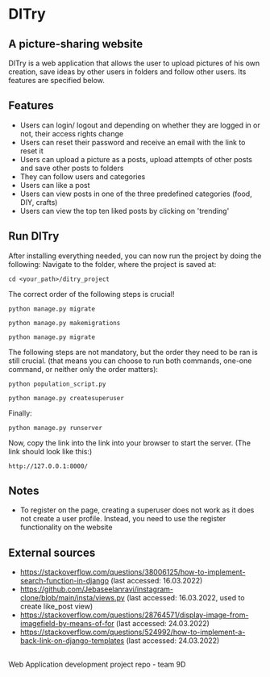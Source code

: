 # DITry
## A picture-sharing website

DITry is a web application that allows the user to upload pictures of his own creation, save ideas by other users in folders and follow other users. Its features are specified below.


## Features

- Users can login/ logout and depending on whether they are logged in or not, their access rights change
- Users can reset their password and receive an email with the link to reset it
- Users can upload a picture as a posts, upload attempts of other posts and save other posts to folders
- They can follow users and categories
- Users can like a post
- Users can view posts in one of the three predefined categories (food, DIY, crafts)
- Users can view the top ten liked posts by clicking on 'trending'


## Run DITry
After installing everything needed, you can now run the project by doing the following:
Navigate to the folder, where the project is saved at:

````
cd <your_path>/ditry_project
````
The correct order of the following steps is crucial!

````
python manage.py migrate

python manage.py makemigrations

python manage.py migrate
````
The following steps are not mandatory, but the order they need to be ran is still crucial. (that means you can choose to run both commands, one-one command, or neither only the order matters):
````
python population_script.py

python manage.py createsuperuser
````
Finally:
````
python manage.py runserver
````
Now, copy the link into the link into your browser to start the server.
(The link should look like this:)
```
http://127.0.0.1:8000/
```

## Notes
- To register on the page, creating a superuser does not work as it does not create a user profile. Instead, you need to use the register functionality on the website

## External sources
- https://stackoverflow.com/questions/38006125/how-to-implement-search-function-in-django (last accessed: 16.03.2022)
- https://github.com/Jebaseelanravi/instagram-clone/blob/main/insta/views.py   (last accessed: 16.03.2022, used to create like_post view)
- https://stackoverflow.com/questions/28764571/display-image-from-imagefield-by-means-of-for (last accessed: 24.03.2022)
- https://stackoverflow.com/questions/524992/how-to-implement-a-back-link-on-django-templates (last accessed: 24.03.2022)

##
Web Application development project repo - team 9D

